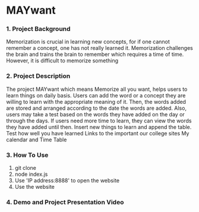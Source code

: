 # MAYwant

### 1. Project Background
Memorization is crucial in learning new concepts, for if one cannot remember a concept, one has not really learned it.  Memorization challenges the brain and trains the brain to remember which requires a time of time. However, it is difficult to memorize something

### 2. Project Description
The project MAYwant which means Memorize all you want, helps users to learn things on daily basis. Users can add the word or a concept they are willing to learn with the appropriate meaning of it. Then, the words added are stored and arranged according to the date the words are added. Also, users may take a test based on the words they have added on the day or through the days. If users need more time to learn, they can view the words they have added until then.
Insert new things to learn and append the table.
Test how well you have learned
Links to the important our college sites
My calendar and Time Table


### 3. How To Use 
1. git clone 
2. node index.js
3. Use 'IP address:8888' to open the website
4. Use the website 

### 4. Demo and Project Presentation Video 

